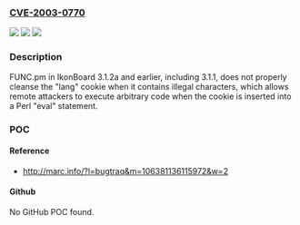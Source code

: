 ### [CVE-2003-0770](https://cve.mitre.org/cgi-bin/cvename.cgi?name=CVE-2003-0770)
![](https://img.shields.io/static/v1?label=Product&message=n%2Fa&color=blue)
![](https://img.shields.io/static/v1?label=Version&message=n%2Fa&color=blue)
![](https://img.shields.io/static/v1?label=Vulnerability&message=n%2Fa&color=brighgreen)

### Description

FUNC.pm in IkonBoard 3.1.2a and earlier, including 3.1.1, does not properly cleanse the "lang" cookie when it contains illegal characters, which allows remote attackers to execute arbitrary code when the cookie is inserted into a Perl "eval" statement.

### POC

#### Reference
- http://marc.info/?l=bugtraq&m=106381136115972&w=2

#### Github
No GitHub POC found.

